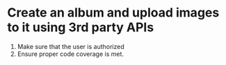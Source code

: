 # Create an album and upload images to it using 3rd party APIs
1. Make sure that the user is authorized
2. Ensure proper code coverage is met.
